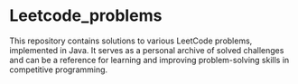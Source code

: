 # Leetcode_problems
This repository contains solutions to various LeetCode problems, implemented in Java. It serves as a personal archive of solved challenges and can be a reference for learning and improving problem-solving skills in competitive programming.
